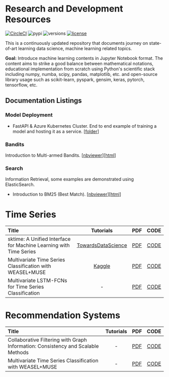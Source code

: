 # Research and Development Resources

[![CircleCI](https://circleci.com/gh/google/pybadges.svg?style=svg)](https://circleci.com/gh/google/pybadges)
![pypi](https://img.shields.io/pypi/v/pybadges.svg)
![versions](https://img.shields.io/pypi/pyversions/pybadges.svg)
[![license](https://img.shields.io/github/license/mashape/apistatus.svg)](https://github.com/ethen8181/machine-learning/blob/master/LICENSE)

This is a continuously updated repository that documents journey on state-of-art learning data science, machine learning related topics.

**Goal:** Introduce machine learning contents in Jupyter Notebook format. The content aims to strike a good balance between mathematical notations, educational implementation from scratch using Python's scientific stack including numpy, numba, scipy, pandas, matplotlib, etc. and open-source library usage such as scikit-learn, pyspark, gensim, keras, pytorch, tensorflow, etc.


## Documentation Listings

### Model Deployment

- FastAPI & Azure Kubernetes Cluster. End to end example of training a model and hosting it as a service. [[folder](https://github.com/ACI-MIS-Team-AI/Research-and-Development-Resources/tree/master/model_deployment/fastapi_kubernetes)]

### Bandits

Introduction to Multi-armed Bandits. [[nbviewer](https://github.com/ACI-MIS-Team-AI/Research-and-Development-Resources/blob/master/bandits/multi_armed_bandits.ipynb)][[html](https://github.com/ACI-MIS-Team-AI/Research-and-Development-Resources/blob/master/bandits/multi_armed_bandits.html)]

### Search

Information Retrieval, some examples are demonstrated using ElasticSearch.

- Introduction to BM25 (Best Match). [[nbviewer](https://github.com/ACI-MIS-Team-AI/Research-and-Development-Resources/blob/master/search/bm25_intro.ipynb)][[html](https://github.com/ACI-MIS-Team-AI/Research-and-Development-Resources/blob/master/search/bm25_intro.html)]

# Time Series

| Title | Tutorials | PDF | CODE |
| :-----|:-----:|:---:|:----:|
| sktime: A Unified Interface for Machine Learning with Time Series | [TowardsDataScience](https://towardsdatascience.com/sktime-a-unified-python-library-for-time-series-machine-learning-3c103c139a55) | [PDF](https://arxiv.org/pdf/1909.07872v1.pdf) | [CODE](https://github.com/alan-turing-institute/sktime) |
| Multivariate Time Series Classification with WEASEL+MUSE | [Kaggle](https://www.kaggle.com/fk0728/weasel-muse-method-for-classifying-robot-readings) | [PDF](https://arxiv.org/pdf/1711.11343v4.pdf) | [CODE](https://github.com/patrickzib/SFA) |
| Multivariate LSTM-FCNs for Time Series Classification | - | [PDF](https://arxiv.org/pdf/1801.04503v2.pdf) | [CODE](https://github.com/titu1994/LSTM-FCN) |

# Recommendation Systems

| Title | Tutorials | PDF | CODE |
| :-----|:-----:|:---:|:----:|
| Collaborative Filtering with Graph Information: Consistency and Scalable Methods | - | [PDF](http://papers.nips.cc/paper/5938-collaborative-filtering-with-graph-information-consistency-and-scalable-methods.pdf) | [CODE](https://github.com/rofuyu/exp-grmf-nips15) |
| Multivariate Time Series Classification with WEASEL+MUSE | - | [PDF](https://arxiv.org/pdf/1711.11343v4.pdf) | [CODE](https://github.com/patrickzib/SFA) |